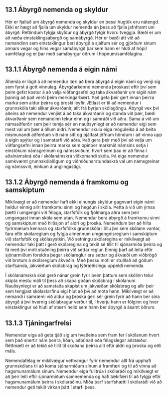 ## 13.1 Ábyrgð nemenda og skyldur

Hér er fjallað um ábyrgð nemenda og skyldur en þessi hugtök eru nátengd. Ekki er
hægt að fjalla um skyldur nemenda án þess að fjalla jafnframt um ábyrgð. Réttindum
fylgja skyldur og ábyrgð fylgir hvoru tveggja. Bæði er um að ræða einstaklingsábyrgð og
samábyrgð. Hér er bæði átt við að nemandinn sem einstaklingur beri ábyrgð á sjálfum sér
og gjörðum sínum annars vegar og hins vegar samábyrgð þar sem hann er hluti af hópi/
samfélagi og er þar með samábyrgur öðrum í hópnum/samfélaginu.

## 13.1.1 Ábyrgð nemenda á eigin námi

Áhersla er lögð á að nemendur læri að bera ábyrgð á eigin námi og venji sig sem fyrst
á gott vinnulag. Ábyrgðarkennd nemenda þroskast eftir því sem þeim gefst kostur á
að velja viðfangsefni og taka ákvarðanir um eigið nám þannig að það verði þeim
merkingarbært. Það geta þeir gert innan þeirra marka sem aldur þeirra og þroski leyfir.
Ætlast er til að nemendur í grunnskóla taki slíkar ákvarðanir, allt frá byrjun skólagöngu.
Ábyrgð vex því aðeins að nemendur venjist á að taka ákvarðanir og standa við þær, bæði
ákvarðanir sem nemandinn tekur einn og í samráði við aðra. Sama á við um námsaðferðir
sem þeir temja sér en nauðsynlegt er að nemendur eigi sem mest val um þær á öllum
aldri. Nemendur skulu eiga möguleika á að beita mismunandi aðferðum við nám sitt og
þjálfast jöfnum höndum í að vinna upp á eigin spýtur og í samstarfi við aðra. Það gera
þeir með því að velja um viðfangsefni innan þeirra marka sem opinber markmið námsins
setja í einstökum námsgreinum og námssviðum, hvort sem þau er að finna í aðalnámskrá
eða í skólanámskrá viðkomandi skóla. Þá eiga nemendur samkvæmt grunnskólalögum
og viðmiðunarstundaskrá val um námsgreinar og námssvið, einkum á unglingastigi.

## 13.1.2 Ábyrgð nemenda á framkomu og samskiptum
 
Mikilvægt er að nemendur hafi ekki einungis skyldur gagnvart eigin námi heldur einnig
allri framkomu sinni og hegðun í skóla. Þetta á við um ýmsa þætti í umgengni við félaga,
starfsfólk og fjölmarga aðra sem þeir umgangast innan skóla sem utan. Nemendur bera
ábyrgð á framkomu sinni og samskiptum með hliðsjón af aldri og þroska. Nemendum
ber að hlíta fyrirmælum kennara og starfsfólks grunnskóla í öllu því sem skólann varðar,
fara eftir skólareglum og fylgja almennum umgengnisreglum í samskiptum við starfsfólk
og skólasystkin. Við setningu skólareglna er mikilvægt að nemendur taki þátt í gerð
skólareglna og tekið sé tillit til sjónarmiða þeirra og fá með því móti stuðning þeirra við
settar reglur. Einnig þarf að leita eftir sjónarmiðum foreldra þegar skólareglur eru settar
og ákvæði um viðbrögð við brotum á skólareglum ákveðin. Með þessu móti er stuðlað
að góðum starfsanda, jákvæðum skólabrag og lýðræðislegu uppeldi nemenda.

Í skólanámskrá skal gerð nánar grein fyrir þeim þáttum sem skólinn telur skipta mestu
máli til þess að skapa góðan skólabrag í skólanum. Nauðsynlegt er að samstaða skapist
um jákvæðan skólabrag og allir þeir sem tengjast skólastarfinu eigi hlut að því að móta
hann. Mikilvægt er að nemandi í samræmi við aldur og þroska geri sér grein fyrir að hann
ber sína ábyrgð á því hvernig skólabragur verður til, í hverju hann er fólginn og hver
einstaklingur sé hluti af stærri heild sem hann ber ábyrgð á ásamt öðrum.

## 13.1.3 Tjáningarfrelsi

Nemendur eiga að geta tjáð sig um hvaðeina sem fram fer í skólanum hvort sem það
snertir nám þeirra, líðan, aðbúnað eða félagslegar aðstæður. Réttmætt er að tekið sé tillit
til skoðana þeirra allt eftir aldri og þroska og eðli máls.

Nemendafélag er mikilvægur vettvangur fyrir nemendur allt frá upphafi grunnskólans
til að koma sjónarmiðum sínum á framfæri og til að vinna að hagsmunamálum sínum.
Nemendur eiga fulltrúa í skólaráði og mikilvægt er að þeir leiti eftir sjónarmiðum
samnemenda og hafi tækifæri til að fylgja eftir hagsmunamálum þeirra í skólaráðinu.
Miða þarf starfshætti í skólaráði við að nemendur geti tekið virkan þátt í starfi þess.